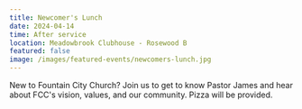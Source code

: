 ```yaml
---
title: Newcomer's Lunch
date: 2024-04-14
time: After service
location: Meadowbrook Clubhouse - Rosewood B
featured: false
image: /images/featured-events/newcomers-lunch.jpg
---
```

New to Fountain City Church? Join us to get to know Pastor James and hear about FCC's vision, values,  and our community. Pizza will be provided.
